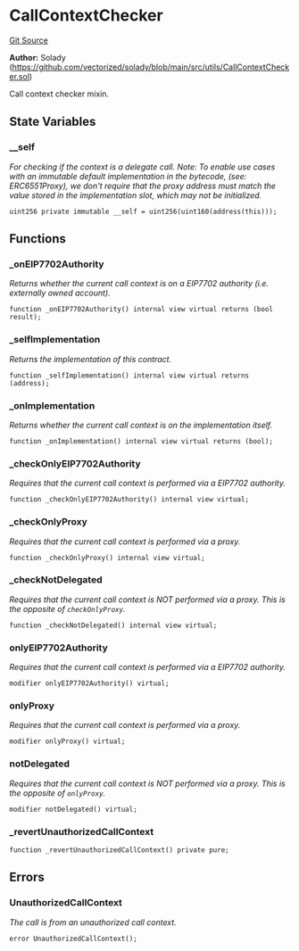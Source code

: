 # CallContextChecker
[Git Source](https://github.com/VerisLabs/KAM/blob/7810ef786f844ebd78831ee424b7ee896113d92b/src/vendor/solady/utils/UUPSUpgradeable.sol)

**Author:**
Solady (https://github.com/vectorized/solady/blob/main/src/utils/CallContextChecker.sol)

Call context checker mixin.


## State Variables
### __self
*For checking if the context is a delegate call.
Note: To enable use cases with an immutable default implementation in the bytecode,
(see: ERC6551Proxy), we don't require that the proxy address must match the
value stored in the implementation slot, which may not be initialized.*


```solidity
uint256 private immutable __self = uint256(uint160(address(this)));
```


## Functions
### _onEIP7702Authority

*Returns whether the current call context is on a EIP7702 authority
(i.e. externally owned account).*


```solidity
function _onEIP7702Authority() internal view virtual returns (bool result);
```

### _selfImplementation

*Returns the implementation of this contract.*


```solidity
function _selfImplementation() internal view virtual returns (address);
```

### _onImplementation

*Returns whether the current call context is on the implementation itself.*


```solidity
function _onImplementation() internal view virtual returns (bool);
```

### _checkOnlyEIP7702Authority

*Requires that the current call context is performed via a EIP7702 authority.*


```solidity
function _checkOnlyEIP7702Authority() internal view virtual;
```

### _checkOnlyProxy

*Requires that the current call context is performed via a proxy.*


```solidity
function _checkOnlyProxy() internal view virtual;
```

### _checkNotDelegated

*Requires that the current call context is NOT performed via a proxy.
This is the opposite of `checkOnlyProxy`.*


```solidity
function _checkNotDelegated() internal view virtual;
```

### onlyEIP7702Authority

*Requires that the current call context is performed via a EIP7702 authority.*


```solidity
modifier onlyEIP7702Authority() virtual;
```

### onlyProxy

*Requires that the current call context is performed via a proxy.*


```solidity
modifier onlyProxy() virtual;
```

### notDelegated

*Requires that the current call context is NOT performed via a proxy.
This is the opposite of `onlyProxy`.*


```solidity
modifier notDelegated() virtual;
```

### _revertUnauthorizedCallContext


```solidity
function _revertUnauthorizedCallContext() private pure;
```

## Errors
### UnauthorizedCallContext
*The call is from an unauthorized call context.*


```solidity
error UnauthorizedCallContext();
```

